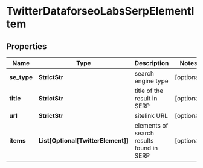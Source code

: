 # TwitterDataforseoLabsSerpElementItem


## Properties

| Name | Type | Description | Notes |
|------------ | ------------- | ------------- | -------------|
**se_type** | **StrictStr** | search engine type |[optional]|
**title** | **StrictStr** | title of the result in SERP |[optional]|
**url** | **StrictStr** | sitelink URL |[optional]|
**items** | **List[Optional[TwitterElement]]** | elements of search results found in SERP |[optional]|